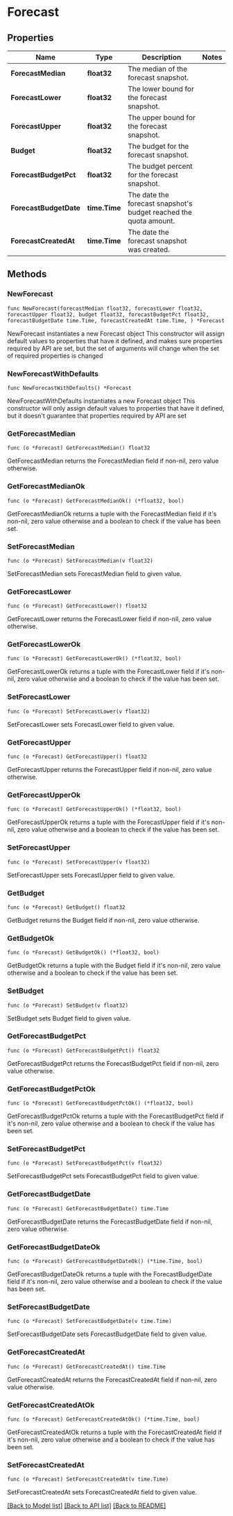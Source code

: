 # Forecast

## Properties

Name | Type | Description | Notes
------------ | ------------- | ------------- | -------------
**ForecastMedian** | **float32** | The median of the forecast snapshot. | 
**ForecastLower** | **float32** | The lower bound for the forecast snapshot. | 
**ForecastUpper** | **float32** | The upper bound for the forecast snapshot. | 
**Budget** | **float32** | The budget for the forecast snapshot. | 
**ForecastBudgetPct** | **float32** | The budget percent for the forecast snapshot. | 
**ForecastBudgetDate** | **time.Time** | The date the forecast snapshot&#39;s budget reached the quota amount. | 
**ForecastCreatedAt** | **time.Time** | The date the forecast snapshot was created. | 

## Methods

### NewForecast

`func NewForecast(forecastMedian float32, forecastLower float32, forecastUpper float32, budget float32, forecastBudgetPct float32, forecastBudgetDate time.Time, forecastCreatedAt time.Time, ) *Forecast`

NewForecast instantiates a new Forecast object
This constructor will assign default values to properties that have it defined,
and makes sure properties required by API are set, but the set of arguments
will change when the set of required properties is changed

### NewForecastWithDefaults

`func NewForecastWithDefaults() *Forecast`

NewForecastWithDefaults instantiates a new Forecast object
This constructor will only assign default values to properties that have it defined,
but it doesn't guarantee that properties required by API are set

### GetForecastMedian

`func (o *Forecast) GetForecastMedian() float32`

GetForecastMedian returns the ForecastMedian field if non-nil, zero value otherwise.

### GetForecastMedianOk

`func (o *Forecast) GetForecastMedianOk() (*float32, bool)`

GetForecastMedianOk returns a tuple with the ForecastMedian field if it's non-nil, zero value otherwise
and a boolean to check if the value has been set.

### SetForecastMedian

`func (o *Forecast) SetForecastMedian(v float32)`

SetForecastMedian sets ForecastMedian field to given value.


### GetForecastLower

`func (o *Forecast) GetForecastLower() float32`

GetForecastLower returns the ForecastLower field if non-nil, zero value otherwise.

### GetForecastLowerOk

`func (o *Forecast) GetForecastLowerOk() (*float32, bool)`

GetForecastLowerOk returns a tuple with the ForecastLower field if it's non-nil, zero value otherwise
and a boolean to check if the value has been set.

### SetForecastLower

`func (o *Forecast) SetForecastLower(v float32)`

SetForecastLower sets ForecastLower field to given value.


### GetForecastUpper

`func (o *Forecast) GetForecastUpper() float32`

GetForecastUpper returns the ForecastUpper field if non-nil, zero value otherwise.

### GetForecastUpperOk

`func (o *Forecast) GetForecastUpperOk() (*float32, bool)`

GetForecastUpperOk returns a tuple with the ForecastUpper field if it's non-nil, zero value otherwise
and a boolean to check if the value has been set.

### SetForecastUpper

`func (o *Forecast) SetForecastUpper(v float32)`

SetForecastUpper sets ForecastUpper field to given value.


### GetBudget

`func (o *Forecast) GetBudget() float32`

GetBudget returns the Budget field if non-nil, zero value otherwise.

### GetBudgetOk

`func (o *Forecast) GetBudgetOk() (*float32, bool)`

GetBudgetOk returns a tuple with the Budget field if it's non-nil, zero value otherwise
and a boolean to check if the value has been set.

### SetBudget

`func (o *Forecast) SetBudget(v float32)`

SetBudget sets Budget field to given value.


### GetForecastBudgetPct

`func (o *Forecast) GetForecastBudgetPct() float32`

GetForecastBudgetPct returns the ForecastBudgetPct field if non-nil, zero value otherwise.

### GetForecastBudgetPctOk

`func (o *Forecast) GetForecastBudgetPctOk() (*float32, bool)`

GetForecastBudgetPctOk returns a tuple with the ForecastBudgetPct field if it's non-nil, zero value otherwise
and a boolean to check if the value has been set.

### SetForecastBudgetPct

`func (o *Forecast) SetForecastBudgetPct(v float32)`

SetForecastBudgetPct sets ForecastBudgetPct field to given value.


### GetForecastBudgetDate

`func (o *Forecast) GetForecastBudgetDate() time.Time`

GetForecastBudgetDate returns the ForecastBudgetDate field if non-nil, zero value otherwise.

### GetForecastBudgetDateOk

`func (o *Forecast) GetForecastBudgetDateOk() (*time.Time, bool)`

GetForecastBudgetDateOk returns a tuple with the ForecastBudgetDate field if it's non-nil, zero value otherwise
and a boolean to check if the value has been set.

### SetForecastBudgetDate

`func (o *Forecast) SetForecastBudgetDate(v time.Time)`

SetForecastBudgetDate sets ForecastBudgetDate field to given value.


### GetForecastCreatedAt

`func (o *Forecast) GetForecastCreatedAt() time.Time`

GetForecastCreatedAt returns the ForecastCreatedAt field if non-nil, zero value otherwise.

### GetForecastCreatedAtOk

`func (o *Forecast) GetForecastCreatedAtOk() (*time.Time, bool)`

GetForecastCreatedAtOk returns a tuple with the ForecastCreatedAt field if it's non-nil, zero value otherwise
and a boolean to check if the value has been set.

### SetForecastCreatedAt

`func (o *Forecast) SetForecastCreatedAt(v time.Time)`

SetForecastCreatedAt sets ForecastCreatedAt field to given value.



[[Back to Model list]](../README.md#documentation-for-models) [[Back to API list]](../README.md#documentation-for-api-endpoints) [[Back to README]](../README.md)


